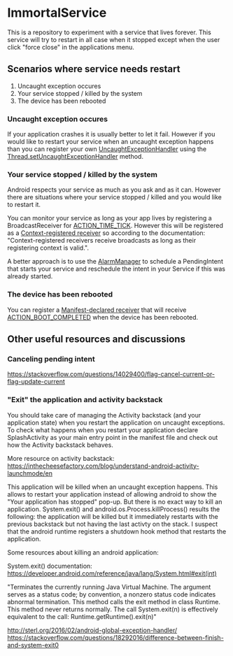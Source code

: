 # ImmortalService

This is a repository to experiment with a service that lives forever.
This service will try to restart in all case when it stopped except when the user click "force close" in the applications menu.


## Scenarios where service needs restart

1. Uncaught exception occures
2. Your service stopped / killed by the system
3. The device has been rebooted

### Uncaught exception occures

If your application crashes it is usually better to let it fail. However if you would like to restart your 
service when an uncaught exception happens than you can register your own [UncaughtExceptionHandler](https://docs.oracle.com/javase/7/docs/api/java/lang/Thread.UncaughtExceptionHandler.html) using the [Thread.setUncaughtExceptionHandler](https://docs.oracle.com/javase/7/docs/api/java/lang/Thread.html#setUncaughtExceptionHandler) method.

### Your service stopped / killed by the system

Android respects your service as much as you ask and as it can. However there are situations 
where your service stopped / killed and you would like to restart it.

You can monitor your service as long as your app lives by registering a BroadcastReceiver for [ACTION_TIME_TICK](https://developer.android.com/reference/android/content/Intent.html#ACTION_TIME_TICK). However this will be registered as a [Context-registered receiver](https://developer.android.com/guide/components/broadcasts#context-registered-receivers) so according to the documentation: "Context-registered receivers receive broadcasts as long as their registering context is valid.". 

A better approach is to use the [AlarmManager](https://developer.android.com/reference/android/app/AlarmManager) to schedule a PendingIntent that starts your service and reschedule the intent in your Service if this was already started.

### The device has been rebooted

You can register a [Manifest-declared receiver](https://developer.android.com/guide/components/broadcasts#manifest-declared-receivers) that will receive [ACTION_BOOT_COMPLETED](https://developer.android.com/reference/android/content/Intent.html#ACTION_BOOT_COMPLETED) when the device has been rebooted. 


## Other useful resources and discussions

### Canceling pending intent

https://stackoverflow.com/questions/14029400/flag-cancel-current-or-flag-update-current

### "Exit" the application and activity backstack

You should take care of managing the Activity backstack (and your application state) when you 
restart the application on uncaught exceptions. To check what happens when you restart your application declare SplashActivity as your main entry point in the manifest file
and check out how the Activity backstack behaves.

More resource on activity backstack:
https://inthecheesefactory.com/blog/understand-android-activity-launchmode/en

This application will be killed when an uncaught exception happens. This allows to restart your application
 instead of allowing android to show the "Your application has stopped" pop-up.
But there is no exact way to kill an application. System.exit() and android.os.Process.killProcess() results 
the following: the application will be killed but it immediately restarts with the
previous backstack but not having the last activty on the stack.
I suspect that the android runtime registers a shutdown hook method that restarts the application.

Some resources about killing an android application:

System.exit() documentation: https://developer.android.com/reference/java/lang/System.html#exit(int)

"Terminates the currently running Java Virtual Machine. The argument serves as a status code; by convention, a nonzero status code indicates abnormal termination.
This method calls the exit method in class Runtime. This method never returns normally.
The call System.exit(n) is effectively equivalent to the call:
Runtime.getRuntime().exit(n)"


http://sterl.org/2016/02/android-global-exception-handler/
https://stackoverflow.com/questions/18292016/difference-between-finish-and-system-exit0